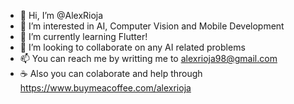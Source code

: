 - 👋 Hi, I’m @AlexRioja
- 👀 I’m interested in AI, Computer Vision and Mobile Development
- 🌱 I’m currently learning Flutter!
- 💞️ I’m looking to collaborate on any AI related problems
- 📫 You can reach me by writting me to alexrioja98@gmail.com
- :coffee: Also you can colaborate and help through https://www.buymeacoffee.com/alexrioja

<!---
AlexRioja/AlexRioja is a ✨ special ✨ repository because its `README.md` (this file) appears on your GitHub profile.
You can click the Preview link to take a look at your changes.
--->
